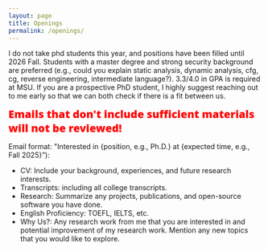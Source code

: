 ```yaml
---
layout: page
title: Openings
permalink: /openings/
---
```


I do not take phd students this year, and positions have been filled until 2026 Fall. Students with a master degree and strong security background are preferred (e.g., could you explain static analysis, dynamic analysis, cfg, cg, reverse engineering, intermediate language?). 3.3/4.0 in GPA is required at MSU. If you are a prospective PhD student, I highly suggest reaching out to me early so that we can both check if there is a fit between us.

  <span style="color:red;font-family:'Open Sans', Helvetica, Arial, sans-serif;font-weight:800;font-size:21px">
    Emails that don't include sufficient materials will not be reviewed! 
  </span>

Email format: "Interested in {position, e.g., Ph.D.} at {expected time, e.g., Fall 2025}”):

- CV: Include your background, experiences, and future research interests.
- Transcripts: including all college transcripts.
- Research: Summarize any projects, publications, and open-source software you have done.
- English Proficiency: TOEFL, IELTS, etc.
- Why Us?: Any research work from me that you are interested in and potential improvement of my research work. Mention any new topics that you would like to explore.

<hr style="clear:both;visibility: hidden;" />
